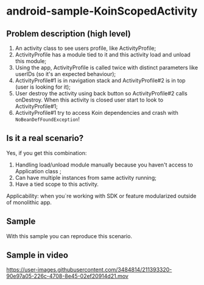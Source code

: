 # android-sample-KoinScopedActivity

## Problem description (high level)
1. An activity class to see users profile, like ActivityProfile;
2. ActivityProfile has a module tied to it and this activity load and unload this module;
3. Using the app, ActivityProfile is called twice with distinct parameters like userIDs (so it's an expected behaviour);
4. ActivityProfile#1 is in navigation stack and ActivityProfile#2 is in top (user is looking for it);
5. User destroy the activity using back button so ActivityProfile#2 calls onDestroy. When this activity is closed user start to look to ActivityProfile#1;
6. ActivityProfile#1 try to access Koin dependencies and crash with `NoBeanDefFoundException`!

## Is it a real scenario?
Yes, if you get this combination:
1. Handling load/unload module manually because you haven't access to Application class ;
2. Can have multiple instances from same activity running;
3. Have a tied scope to this activity.

Applicability: when you`re working with SDK or feature modularized outside of monolithic app.

## Sample
With this sample you can reproduce this scenario.

## Sample in video
https://user-images.githubusercontent.com/3484814/211393320-90e97a05-226c-4708-8e45-02ef20914d21.mov
